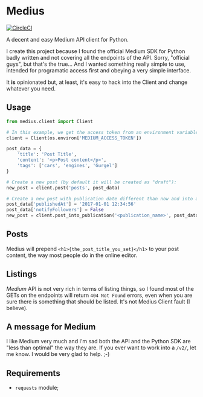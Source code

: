# Medius

[![CircleCI](https://circleci.com/gh/cleberzavadniak/medius/tree/master.svg?style=svg)](https://circleci.com/gh/cleberzavadniak/medius/tree/master)

A decent and easy Medium API client for Python.

I create this project because I found the official Medium
SDK for Python badly written and not covering all the endpoints of the
API. Sorry, "official guys", but that's the true... And I wanted something
really simple to use, intended for programatic access first and obeying
a very simple interface.

It **is** opinionated but, at least, it's easy to hack
into the Client and change whatever you need.

## Usage

```python
from medius.client import Client

# In this example, we get the access token from an environment variable:
client = Client(os.environ['MEDIUM_ACCESS_TOKEN'])

post_data = {
    'title': 'Post Title',
    'content': '<p>Post content</p>',
    'tags': ['cars', 'engines', 'Gurgel']
}

# Create a new post (by default it will be created as "draft"):
new_post = client.post('posts', post_data)

# Create a new post with publication date different than now and into a publication and without notifying the publication followers:
post_data['publishedAt'] = '2017-01-01 12:34:56'
post_data['notifyFollowers'] = False
new_post = client.post_into_publication('<publication_name>', post_data)
```

## Posts

Medius will prepend `<h1>{the_post_title_you_set}</h1>` to your post
content, the way most people do in the online editor.

## Listings

*Medium* API is not very rich in terms of listing things, so I found most
of the GETs on the endpoints will return `404 Not Found` errors, even when
you are sure there is something that should be listed. It's not Medius
Client fault (I believe).

## A message for Medium

I like Medium very much and I'm sad both the API and the Python SDK are
"less than optimal" the way they are. If you ever want to work into
a `/v2/`, let me know. I would be very glad to help. ;-)

## Requirements

 * `requests` module;
